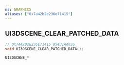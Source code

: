 ```yaml
---
ns: GRAPHICS
aliases: ["0x7a42b2e236e71415"]
---
```

## UI3DSCENE_CLEAR_PATCHED_DATA

```c
// 0x7A42B2E236E71415 0x431AA036
void UI3DSCENE_CLEAR_PATCHED_DATA();
```

```
UI3DSCENE_*
```

